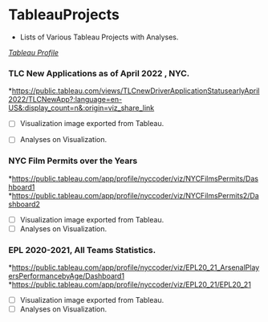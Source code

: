 # TableauProjects
- Lists of Various Tableau Projects with Analyses.

*[Tableau Profile](https://public.tableau.com/views/TLCnewDriverApplicationStatusearlyApril2022/TLCNewApp?:language=en-US&:display_count=n&:origin=viz_share_link)*

### TLC New Applications as of April 2022 , NYC.
*https://public.tableau.com/views/TLCnewDriverApplicationStatusearlyApril2022/TLCNewApp?:language=en-US&:display_count=n&:origin=viz_share_link


- [ ] Visualization image exported from Tableau.
- [ ] Analyses on Visualization.


### NYC Film Permits over the Years
*https://public.tableau.com/app/profile/nyccoder/viz/NYCFilmsPermits/Dashboard1
*https://public.tableau.com/app/profile/nyccoder/viz/NYCFilmsPermits2/Dashboard2

- [ ] Visualization image exported from Tableau.
- [ ] Analyses on Visualization.

### EPL 2020-2021, All Teams Statistics.
*https://public.tableau.com/app/profile/nyccoder/viz/EPL20_21_ArsenalPlayersPerformancebyAge/Dashboard1
*https://public.tableau.com/app/profile/nyccoder/viz/EPL20_21/EPL20_21

- [ ] Visualization image exported from Tableau.
- [ ] Analyses on Visualization.
